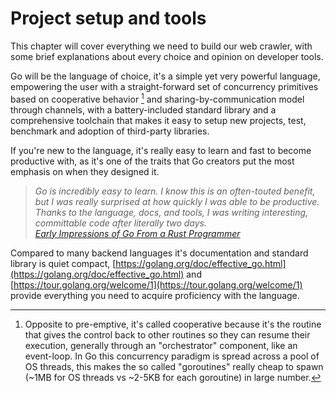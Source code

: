 Project setup and tools
=======================

This chapter will cover everything we need to build our web crawler, with some
brief explanations about every choice and opinion on developer tools.

Go will be the language of choice, it's a simple yet very powerful language,
empowering the user with a straight-forward set of concurrency primitives based
on cooperative behavior [^1] and sharing-by-communication model through
channels, with a battery-included standard library and a comprehensive
toolchain that makes it easy to setup new projects, test, benchmark and
adoption of third-party libraries.

If you're new to the language, it's really easy to learn and fast to become
productive with, as it's one of the traits that Go creators put the most
emphasis on when they designed it.

> *Go is incredibly easy to learn. I know this is an often-touted benefit, but
> I was really surprised at how quickly I was able to be productive. Thanks to
> the language, docs, and tools, I was writing interesting, committable code
> after literally two days.*<br>
> *[Early Impressions of Go From a Rust Programmer](https://medium.com/better-programming/early-impressions-of-go-from-a-rust-programmeer-f4fd1074c410)*

Compared to many backend languages it's documentation and standard library is
quiet compact,
[https://golang.org/doc/effective_go.html](https://golang.org/doc/effective_go.html)
and [https://tour.golang.org/welcome/1](https://tour.golang.org/welcome/1)
provide everything you need to acquire proficiency with the language.

[^1]: Opposite to pre-emptive, it's called cooperative because it's the routine that gives the control back to other routines so they can resume their execution, generally through an "orchestrator" component, like an event-loop. In Go this concurrency paradigm is spread across a pool of OS threads, this makes the so called "goroutines" really cheap to spawn (~1MB for OS threads vs ~2-5KB for each goroutine) in large number.
